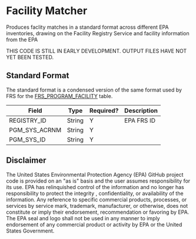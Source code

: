 # Facility Matcher

Produces faclity matches in a standard format across different EPA inventories, drawing on the
 Facility Registry Service and facility information from the EPA 
 
THIS CODE IS STILL IN EARLY DEVELOPMENT. OUTPUT FILES HAVE NOT YET BEEN TESTED.

## Standard Format
The standard format is a condensed version of the same format used by FRS for the 
[FRS_PROGRAM_FACILITY](https://ofmpub.epa.gov/enviro/ef_metadata_html_frs.ef_metadata_table?p_topic=FRS&p_table_name=FRS_PROGRAM_FACILITY) table.

Field | Type | Required? | Description
----- | ---- | --------  | -----------
REGISTRY_ID|String|Y|EPA FRS ID
PGM_SYS_ACRNM|String|Y|
PGM_SYS_ID|String|Y|


## Disclaimer
The United States Environmental Protection Agency (EPA) GitHub project code is provided on an "as is" basis 
and the user assumes responsibility for its use.  EPA has relinquished control of the information and no longer 
has responsibility to protect the integrity , confidentiality, or availability of the information. 
Any reference to specific commercial products, processes, or services by service mark, trademark, manufacturer, 
or otherwise, does not constitute or imply their endorsement, recommendation or favoring by EPA.  
The EPA seal and logo shall not be used in any manner to imply endorsement of any commercial product or activity 
by EPA or the United States Government.

   